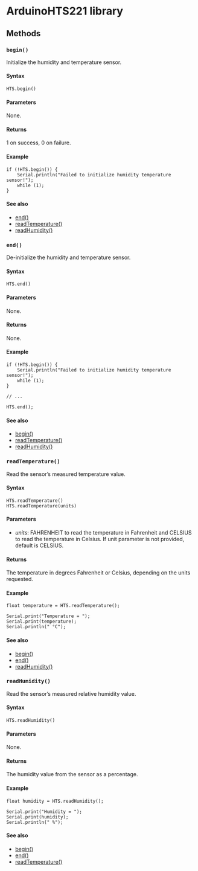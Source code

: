 # ArduinoHTS221 library

## Methods

### `begin()`

Initialize the humidity and temperature sensor.

#### Syntax 

```
HTS.begin()
```

#### Parameters

None.

#### Returns

1 on success, 0 on failure.

#### Example

```
if (!HTS.begin()) {
    Serial.println("Failed to initialize humidity temperature sensor!");
    while (1);
}
```

#### See also

* [end()](#end)
* [readTemperature()](#readtemperature)
* [readHumidity()](#readhumidity)

### `end()`

De-initialize the humidity and temperature sensor.

#### Syntax 

```
HTS.end()
```

#### Parameters

None.

#### Returns

None.

#### Example

```
if (!HTS.begin()) {
    Serial.println("Failed to initialize humidity temperature sensor!");
    while (1);
}

// ...

HTS.end();
```

#### See also

* [begin()](#begin)
* [readTemperature()](#readtemperature)
* [readHumidity()](#readhumidity)

### `readTemperature()`

Read the sensor’s measured temperature value.

#### Syntax 

```
HTS.readTemperature()
HTS.readTemperature(units)
```

#### Parameters

* _units_: FAHRENHEIT to read the temperature in Fahrenheit and CELSIUS to read the temperature in Celsius. If unit parameter is not provided, default is CELSIUS.

#### Returns

The temperature in degrees Fahrenheit or Celsius, depending on the units requested.

#### Example

```
float temperature = HTS.readTemperature();

Serial.print("Temperature = ");
Serial.print(temperature);
Serial.println(" °C");
```

#### See also

* [begin()](#begin)
* [end()](#end)
* [readHumidity()](#readhumidity)

### `readHumidity()`

Read the sensor’s measured relative humidity value.

#### Syntax 

```
HTS.readHumidity()
```

#### Parameters

None.

#### Returns

The humidity value from the sensor as a percentage.

#### Example

```
float humidity = HTS.readHumidity();

Serial.print("Humidity = ");
Serial.print(humidity);
Serial.println(" %");
```

#### See also

* [begin()](#begin)
* [end()](#end)
* [readTemperature()](#readtemperature)